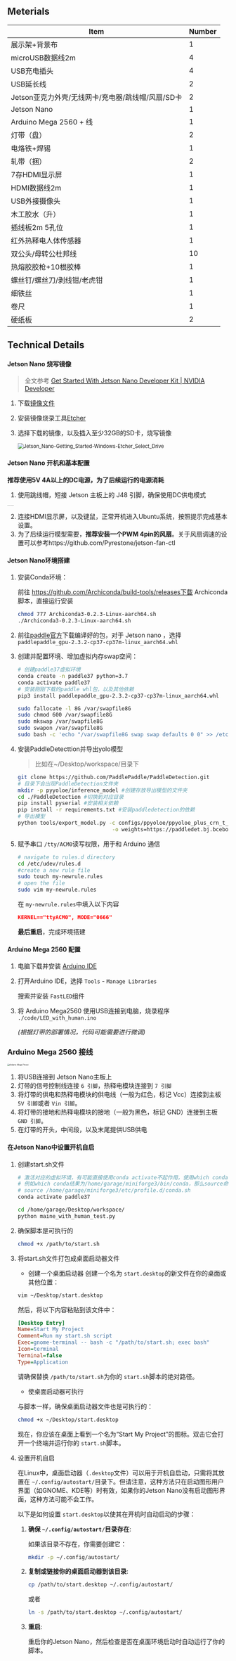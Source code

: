 
## Meterials

| Item                                              | Number |
| ------------------------------------------------- | ------ |
| 展示架+背景布                                     | 1      |
| microUSB数据线2m                                  | 4      |
| USB充电插头                                       | 4      |
| USB延长线                                         | 2      |
| Jetson亚克力外壳/无线网卡/充电器/跳线帽/风扇/SD卡 | 2      |
| Jetson Nano                                       | 1      |
| Arduino Mega 2560 + 线                            | 1      |
| 灯带（盘）                                        | 2      |
| 电烙铁+焊锡                                       | 1      |
| 轧带（捆）                                        | 2      |
| 7存HDMI显示屏                                     | 1      |
| HDMI数据线2m                                      | 1      |
| USB外接摄像头                                     | 1      |
| 木工胶水（升）                                    | 1      |
| 插线板2m   5孔位                                  | 1      |
| 红外热释电人体传感器                              | 1      |
| 双公头/母转公杜邦线                               | 10     |
| 热熔胶胶枪+10根胶棒                               | 1      |
| 螺丝钉/螺丝刀/剥线钳/老虎钳                       | 1      |
| 细铁丝                                            | 1      |
| 卷尺                                              | 1      |
| 硬纸板                                            | 2      |

## Technical Details

#### Jetson Nano 烧写镜像

> 全文参考 [Get Started With Jetson Nano Developer Kit | NVIDIA Developer](https://developer.nvidia.com/embedded/learn/get-started-jetson-nano-devkit#write)

1. 下载[镜像文件](https://developer.nvidia.com/jetson-nano-sd-card-image)
2. 安装镜像烧录工具[Etcher](https://www.balena.io/etcher)
3. 选择下载的镜像，以及插入至少32GB的SD卡，烧写镜像

   <img src="../assets/Jetson_Nano-Getting_Started-Windows-Etcher_Select_Drive.png" alt="Jetson_Nano-Getting_Started-Windows-Etcher_Select_Drive" style="zoom: 80%;" />

#### Jetson Nano 开机和基本配置

**推荐使用5V 4A以上的DC电源，为了后续运行的电源消耗**

1. 使用跳线帽，短接 Jetson 主板上的 J48 引脚，确保使用DC供电模式

<img src="../assets/20201225133627579.png" alt="20201225133627579" style="zoom:10%;" />

2. 连接HDMI显示屏，以及键鼠，正常开机进入Ubuntu系统，按照提示完成基本设置。
3. 为了后续运行模型需要，**推荐安装一个PWM 4pin的风扇**。关于风扇调速的设置可以参考https://github.com/Pyrestone/jetson-fan-ctl

#### Jetson Nano环境搭建

1. 安装Conda环境：

   前往 https://github.com/Archiconda/build-tools/releases下载 Archiconda 脚本，直接运行安装

   ```bash
   chmod 777 Archiconda3-0.2.3-Linux-aarch64.sh
   ./Archiconda3-0.2.3-Linux-aarch64.sh
   ```
2. 前往[paddle官方](https://paddleinference.paddlepaddle.org.cn/user_guides/download_lib.html#python)下载编译好的包，对于 Jetson nano ，选择 `paddlepaddle_gpu-2.3.2-cp37-cp37m-linux_aarch64.whl`
3. 创建并配置环境、增加虚拟内存swap空间：

   ```bash
   # 创建paddle37虚拟环境
   conda create -n paddle37 python=3.7
   conda activate paddle37
   # 安装刚刚下载的paddle whl包，以及其他依赖
   pip3 install paddlepaddle_gpu-2.3.2-cp37-cp37m-linux_aarch64.whl
   ```

   ```bash
   sudo fallocate -l 8G /var/swapfile8G
   sudo chmod 600 /var/swapfile8G
   sudo mkswap /var/swapfile8G
   sudo swapon /var/swapfile8G
   sudo bash -c 'echo "/var/swapfile8G swap swap defaults 0 0" >> /etc/fstab'
   ```
4. 安装PaddleDetecttion并导出yolo模型

   > 比如在~/Desktop/workspace/目录下
   >

   ```bash
   git clone https://github.com/PaddlePaddle/PaddleDetection.git
   # 目录下会出现PaddleDetection文件夹
   mkdir -p pyyoloe/inference_model #创建存放导出模型的文件夹
   cd ./PaddleDetection #切换到对应目录
   pip install pyserial #安装相关依赖
   pip install -r requirements.txt #安装paddledetection的依赖
   # 导出模型
   python tools/export_model.py -c configs/ppyoloe/ppyoloe_plus_crn_t_auxhead_320_300e_coco.yml --output_dir=../pyyoloe/inference_model \
                                 -o weights=https://paddledet.bj.bcebos.com/models/ppyoloe_plus_crn_t_auxhead_320_300e_coco.pdparams trt=True
   ```
5. 赋予串口 `/tty/ACM0`读写权限，用于和 Arduino 通信

   ```bash
   # navigate to rules.d directory
   cd /etc/udev/rules.d
   #create a new rule file
   sudo touch my-newrule.rules
   # open the file
   sudo vim my-newrule.rules
   ```

   在 `my-newrule.rules`中填入以下内容

   ```json
   KERNEL=="ttyACM0", MODE="0666"
   ```

   **最后重启**，完成环境搭建

#### Arduino Mega 2560 配置

1. 电脑下载并安装 [Arduino IDE](https://www.arduino.cc/en/software)
2. 打开Arduino IDE，选择 `Tools` - `Manage Libraries`

   搜索并安装 `FastLED`组件
3. 将 Arduino Mega2560 使用USB连接到电脑，烧录程序 `./code/LED_with_human.ino`

   *(根据灯带的部署情况，代码可能需要进行微调)*

### Arduino Mega 2560 接线

<img src="../assets/Arduino-Mega-Pinout.png" alt="Arduino-Mega-Pinout" style="zoom: 30%;" />

1. 将USB连接到 Jetson Nano主板上
2. 灯带的信号控制线连接 `6 引脚`，热释电模块连接到 `7 引脚`
3. 将灯带的供电和热释电模块的供电线（一般为红色，标记 Vcc）连接到主板 `5V 引脚`或者 `Vin 引脚`。
4. 将灯带的接地和热释电模块的接地（一般为黑色，标记 GND）连接到主板 `GND 引脚`。
5. 在灯带的开头，中间段，以及末尾提供USB供电

#### 在Jetson Nano中设置开机自启

1. 创建start.sh文件

   ```bash
   # 激活对应的虚拟环境，有可能直接使用conda activate不起作用，使用which conda命令找到安装的位置
   # 例如which conda结果为/home/garage/miniforge3/bin/conda，那么source命令如下
   # source /home/garage/miniforge3/etc/profile.d/conda.sh
   conda activate paddle37

   cd /home/garage/Desktop/workspace/
   python maine_with_human_test.py
   ```
2. 确保脚本是可执行的

   ```bash
   chmod +x /path/to/start.sh
   ```
4. 将start.sh文件打包成桌面启动器文件

   - 创建一个桌面启动器
     创建一个名为 `start.desktop`的新文件在你的桌面或其他位置：

   ```bash
   vim ~/Desktop/start.desktop
   ```

   然后，将以下内容粘贴到该文件中：

   ```ini
   [Desktop Entry]
   Name=Start My Project
   Comment=Run my start.sh script
   Exec=gnome-terminal -- bash -c "/path/to/start.sh; exec bash"
   Icon=terminal
   Terminal=false
   Type=Application
   ```

   请确保替换 `/path/to/start.sh`为你的 `start.sh`脚本的绝对路径。

   - 使桌面启动器可执行

   与脚本一样，确保桌面启动器文件也是可执行的：

   ```bash
   chmod +x ~/Desktop/start.desktop
   ```

   现在，你应该在桌面上看到一个名为“Start My Project”的图标。双击它会打开一个终端并运行你的 `start.sh`脚本。
5. 设置开机自启

   在Linux中，桌面启动器（`.desktop`文件）可以用于开机自启动，只需将其放置在 `~/.config/autostart/`目录下。但请注意，这种方法只在启动图形用户界面（如GNOME、KDE等）时有效，如果你的Jetson Nano没有启动图形界面，这种方法可能不会工作。

   以下是如何设置 `start.desktop`以使其在开机时自动启动的步骤：

   1. **确保 `~/.config/autostart/`目录存在**:

      如果该目录不存在，你需要创建它：

      ```bash
      mkdir -p ~/.config/autostart/
      ```
   2. **复制或链接你的桌面启动器到该目录**:

      ```bash
      cp /path/to/start.desktop ~/.config/autostart/
      ```

      或者

      ```bash
      ln -s /path/to/start.desktop ~/.config/autostart/
      ```
   3. **重启**:

      重启你的Jetson Nano，然后检查是否在桌面环境启动时自动运行了你的脚本。
